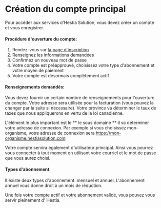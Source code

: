 # Création du compte principal

Pour accéder aux services d'Hestia Solution, vous devez créer un compte et vous enregistrer.


#### Procédure d'ouverture du compte:

1. Rendez-vous sur [la page d'inscription](https://hestiasolution.com/sign_up)
2. Renseignez les informations demandées
3. Confirmez un nouveau mot de passe
4. Votre compte est préapprouvé, choisissez votre type d'abonnement et votre moyen de paiement
5. Votre compte est désormais complètement actif

#### Renseignements demandés:

Vous devez fournir un certain nombre de renseignements pour l'ouverture du compte. Votre adresse sera utilisée pour la facturation (vous pouvez la changer par la suite si nécessaire). Votre province va déterminer le taux de taxes que nous appliquerons en vertu de la loi canadienne. 

L'élément le plus important est le ** le sous domaine ** il va déterminer votre adresse de connexion. Par exemple si vous choisissez mon-organisme, votre adresse de connexion sera https://mon-organisme.hestiasolution.com

Votre compte servira également d'utilisateur principal. Ainsi vous pourrez vous connecter à tout moment en utilisant votre courriel et le mot de passe que vous aurez choisi.

#### Types d'abonnement

Il existe deux types d'abonnement: mensuel et annuel. L'abonnement annuel vous donne droit à un mois de réduction.

Une fois votre compte actif et votre abonnement validé, vous pouvez vous servir pleinement d' Hestia.


